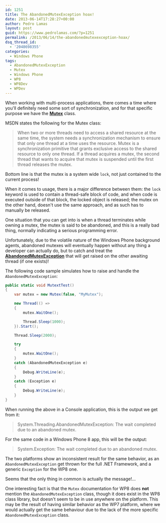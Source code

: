 ```yaml
---
id: 1251
title: The AbandonedMutexException hoax!
date: 2013-06-14T17:28:27+00:00
author: Pedro Lamas
layout: post
guid: https://www.pedrolamas.com/?p=1251
permalink: /2013/06/14/the-abandonedmutexexception-hoax/
dsq_thread_id:
  - '2048698355'
categories:
  - Windows Phone
tags:
  - AbandonedMutexException
  - Mutex
  - Windows Phone
  - WP8
  - WP8Dev
  - WPDev
---
```


When working with multi-process applications, there comes a time where you'll definitely need some sort of synchronization, and for that specific purpose we have the [**Mutex**](<http://msdn.microsoft.com/en-us/library/windowsphone/develop/system.threading.mutex(v=vs.105).aspx>) class.

MSDN states the following for the Mutex class:

> When two or more threads need to access a shared resource at the same time, the system needs a synchronization mechanism to ensure that only one thread at a time uses the resource. Mutex is a synchronization primitive that grants exclusive access to the shared resource to only one thread. If a thread acquires a mutex, the second thread that wants to acquire that mutex is suspended until the first thread releases the mutex.

Bottom line is that the mutex is a system wide `lock`, not just contained to the current process!

When it comes to usage, there is a major difference between them: the `lock` keyword is used to contain a thread-safe block of code, and when code is executed outside of that block, the locked object is released; the mutex on the other hand, doesn't use the same approach, and as such has to manually be released.

One situation that you can get into is when a thread terminates while owning a mutex, the mutex is said to be abandoned, and this is a really bad thing, normally indicating a serious programming error.

Unfortunately, due to the volatile nature of the Windows Phone background agents, abandoned mutexes will eventually happen without any thing a developer can actually do, but to catch and treat the [**AbandonedMutexException**](<http://msdn.microsoft.com/en-us/library/windowsphone/develop/system.threading.abandonedmutexexception(v=vs.105).aspx>) that will get raised on the other awaiting thread (if one exists)!

The following code sample simulates how to raise and handle the `AbandonedMutexException`:

```csharp
public static void MutextTest()
{
    var mutex = new Mutex(false, "MyMutex");

    new Thread(() =>
    {
        mutex.WaitOne();

        Thread.Sleep(1000);
    }).Start();

    Thread.Sleep(2000);

    try
    {
        mutex.WaitOne();
    }
    catch (AbandonedMutexException e)
    {
        Debug.WriteLine(e);
    }
    catch (Exception e)
    {
        Debug.WriteLine(e);
    }
}
```

When running the above in a Console application, this is the output we get from it:

> System.Threading.AbandonedMutexException: The wait completed due to an abandoned mutex.

For the same code in a Windows Phone 8 app, this will be the output:

> System.Exception: The wait completed due to an abandoned mutex.

The two platforms show an inconsistent result for the same behavior, as an `AbandonedMutexException` get thrown for the full .NET Framework, and a generic `Exception` for the WP8 one.

Seems that the only thing in common is actually the message!...

One interesting fact is that the `Mutex` documentation for WP8 does **not** mention the `AbandonedMutexException` class, though it does exist in the WP8 class library, but doesn't seem to be in use anywhere on the platform. This may be the result of having similar behavior as the WP7 platform, where we would actually get the same behaviour due to the lack of the more specific `AbandonedMutexException` class.

